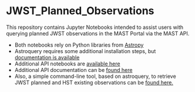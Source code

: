# JWST_Planned_Observations

This repository contains Jupyter Notebooks intended to assist users with 
querying planned JWST observations in the MAST Portal via the MAST API.

* Both notebooks rely on Python libraries from [Astropy](http://www.astropy.org)
* Astroquery requires some additional installation steps, but [documentation is 
available](https://astroquery.readthedocs.io/en/latest/)
* Additional API notebooks are [available 
here](https://github.com/openSAIL/MAST-API-Notebooks)
* Additional API documentation can be [found 
here](https://mast.stsci.edu/api/v0/)
* Also, a simple command-line tool, based on astroquery, to retrieve JWST planned and HST existing observations can be [found here.](https://github.com/openSAIL/checkMastObs)
